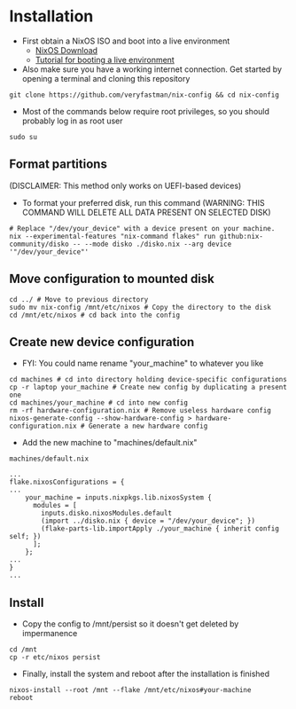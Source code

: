 # Installation

- First obtain a NixOS ISO and boot into a live environment
    - [NixOS Download](https://nixos.org/download/)
    - [Tutorial for booting a live environment](https://www.linux.com/training-tutorials/live-booting-linux/)
- Also make sure you have a working internet connection. Get started by opening a terminal and cloning this repository

```
git clone https://github.com/veryfastman/nix-config && cd nix-config
```

- Most of the commands below require root privileges, so you should probably log in as root user

```
sudo su
```

## Format partitions

(DISCLAIMER: This method only works on UEFI-based devices)

- To format your preferred disk, run this command (WARNING: THIS COMMAND WILL DELETE ALL DATA PRESENT ON SELECTED DISK)

```
# Replace "/dev/your_device" with a device present on your machine.
nix --experimental-features "nix-command flakes" run github:nix-community/disko -- --mode disko ./disko.nix --arg device '"/dev/your_device"'
```

## Move configuration to mounted disk

```
cd ../ # Move to previous directory
sudo mv nix-config /mnt/etc/nixos # Copy the directory to the disk
cd /mnt/etc/nixos # cd back into the config
```

## Create new device configuration

- FYI: You could name rename "your_machine" to whatever you like

```
cd machines # cd into directory holding device-specific configurations
cp -r laptop your_machine # Create new config by duplicating a present one
cd machines/your_machine # cd into new config
rm -rf hardware-configuration.nix # Remove useless hardware config
nixos-generate-config --show-hardware-config > hardware-configuration.nix # Generate a new hardware config
```

- Add the new machine to "machines/default.nix"

```
machines/default.nix

...
flake.nixosConfigurations = {
...
    your_machine = inputs.nixpkgs.lib.nixosSystem {
      modules = [
        inputs.disko.nixosModules.default
        (import ../disko.nix { device = "/dev/your_device"; })
        (flake-parts-lib.importApply ./your_machine { inherit config self; })
      ];
    };
...
}
...
```

## Install

- Copy the config to /mnt/persist so it doesn't get deleted by impermanence

```
cd /mnt
cp -r etc/nixos persist
```

- Finally, install the system and reboot after the installation is finished

```
nixos-install --root /mnt --flake /mnt/etc/nixos#your-machine
reboot
```
